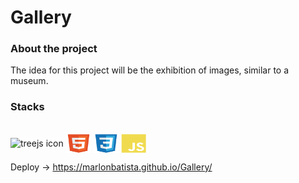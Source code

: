 
 
# Gallery
### About the project
The idea for this project will be the exhibition of images, similar to a museum.

### Stacks
<div style="display: inline_block">
    <br>
    <img align="center" 
        alt="treejs icon"   
        height="30" 
        width="40" 
        style="background-color:#fff" 
        src="https://upload.wikimedia.org/wikipedia/commons/3/3f/Three.js_Icon.svg">
    <img align="center" 
        alt="HTML icon"     
        height="30" 
        width="40" 
        src="https://raw.githubusercontent.com/devicons/devicon/master/icons/html5/html5-original.svg">
    <img align="center" 
        alt="CSS icon"   
        height="30" 
        width="40" 
        src="https://raw.githubusercontent.com/devicons/devicon/master/icons/css3/css3-original.svg">
    <img align="center" 
        alt="Javascript icon"   
        height="30" 
        width="40" 
        src="https://raw.githubusercontent.com/devicons/devicon/master/icons/javascript/javascript-plain.svg">
</div>


Deploy
-> https://marlonbatista.github.io/Gallery/
